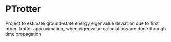 # PTrotter
Project to estimate ground-state energy eigenvalue deviation due to first order Trotter approximation, when eigenvalue calculations are done through time propagation
